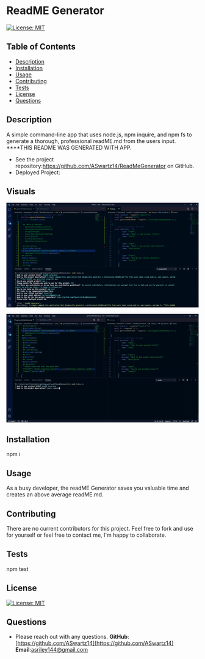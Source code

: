 # ReadME Generator
  [![License: MIT](https://img.shields.io/badge/License-MIT-yellow.svg)](https://opensource.org/licenses/MIT)
  ## Table of Contents
  - [Description](#description)
  - [Installation](#installation)
  - [Usage](#usage)
  - [Contributing](#contributing)
  - [Tests](#test)
  - [License](#license)
  - [Questions](#questions)
  
  ## Description
  A simple command-line app that uses node.js, npm inquire, and npm fs to generate a thorough, professional readME.md from the users input. ****THIS README WAS GENERATED WITH APP. 
  * See the project repository:https://github.com/ASwartz14/ReadMeGenerator on GitHub.
  * Deployed Project:
 ## Visuals
 ![readME img](https://github.com/ASwartz14/ReadMeGenerator/blob/master/assets/readME.png)
 
 ![readME demo](https://github.com/ASwartz14/ReadMeGenerator/blob/master/assets/readMEvid-Trim.gif)
  ## Installation
  npm i
  ## Usage 
  As a busy developer, the readME Generator saves you valuable time and creates an above average readME.md.
  ## Contributing
  There are no current contributors for this project. Feel free to fork and use for yourself or feel free to contact me, I'm happy to collaborate. 
  ## Tests
  npm test
  ## License
  [![License: MIT](https://img.shields.io/badge/License-MIT-yellow.svg)](https://opensource.org/licenses/MIT)
  ## Questions
  * Please reach out with any questions.
  **GitHub**: [https://github.com/ASwartz14](https://github.com/ASwartz14)
  **Email**:asriley144@gmail.com
